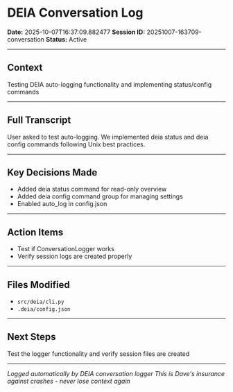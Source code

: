 # DEIA Conversation Log

**Date:** 2025-10-07T16:37:09.882477
**Session ID:** 20251007-163709-conversation
**Status:** Active

---

## Context
Testing DEIA auto-logging functionality and implementing status/config commands

---

## Full Transcript
User asked to test auto-logging. We implemented deia status and deia config commands following Unix best practices.

---

## Key Decisions Made
- Added deia status command for read-only overview
- Added deia config command group for managing settings
- Enabled auto_log in config.json

---

## Action Items
- Test if ConversationLogger works
- Verify session logs are created properly

---

## Files Modified
- `src/deia/cli.py`
- `.deia/config.json`

---

## Next Steps
Test the logger functionality and verify session files are created

---

*Logged automatically by DEIA conversation logger*
*This is Dave's insurance against crashes - never lose context again*
